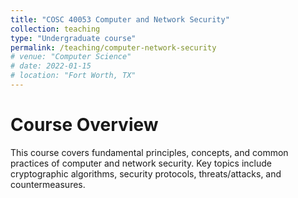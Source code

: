 ```yaml
---
title: "COSC 40053 Computer and Network Security"
collection: teaching
type: "Undergraduate course"
permalink: /teaching/computer-network-security
# venue: "Computer Science"
# date: 2022-01-15
# location: "Fort Worth, TX"
---
```


Course Overview
======
This course covers fundamental principles, concepts, and common practices of computer and network security. Key topics include cryptographic algorithms, security protocols, threats/attacks, and countermeasures.